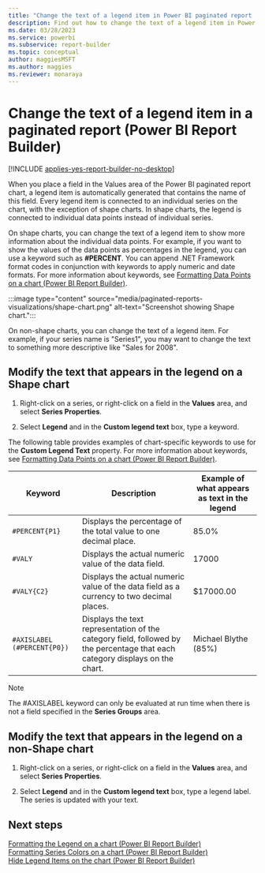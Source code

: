 ```yaml
---
title: "Change the text of a legend item in Power BI paginated report | Microsoft Docs"
description: Find out how to change the text of a legend item in Power BI paginated report to show more information about the individual data points in Power BI Report Builder.
ms.date: 03/28/2023
ms.service: powerbi
ms.subservice: report-builder
ms.topic: conceptual
author: maggiesMSFT
ms.author: maggies
ms.reviewer: monaraya
---
```

# Change the text of a legend item in a paginated report (Power BI Report Builder)

[!INCLUDE [applies-yes-report-builder-no-desktop](../../../includes/applies-yes-report-builder-no-desktop.md)]

When you place a field in the Values area of the Power BI paginated report chart, a legend item is automatically generated that contains the name of this field. Every legend item is connected to an individual series on the chart, with the exception of shape charts. In shape charts, the legend is connected to individual data points instead of individual series.  
  
 On shape charts, you can change the text of a legend item to show more information about the individual data points. For example, if you want to show the values of the data points as percentages in the legend, you can use a keyword such as **#PERCENT**. You can append .NET Framework format codes in conjunction with keywords to apply numeric and date formats. For more information about keywords, see [Formatting Data Points on a chart &#40;Power BI Report Builder&#41;](/sql/reporting-services/report-design/formatting-data-points-on-a-chart-report-builder-and-ssrs).  
  
:::image type="content" source="media/paginated-reports-visualizations/shape-chart.png" alt-text="Screenshot showing Shape chart.":::

 On non-shape charts, you can change the text of a legend item. For example, if your series name is "Series1", you may want to change the text to something more descriptive like "Sales for 2008".  
  
  
## Modify the text that appears in the legend on a Shape chart  
  
1. Right-click on a series, or right-click on a field in the **Values** area, and select **Series Properties**.  
  
1. Select **Legend** and in the **Custom legend text** box, type a keyword.  
  
 The following table provides examples of chart-specific keywords to use for the **Custom Legend Text** property. For more information about keywords, see [Formatting Data Points on a chart &#40;Power BI Report Builder&#41;](/sql/reporting-services/report-design/formatting-data-points-on-a-chart-report-builder-and-ssrs).  
  
|Keyword|Description|Example of what appears as text in the legend|  
|-------------|-----------------|---------------------------------------------------|  
|`#PERCENT{P1}`|Displays the percentage of the total value to one decimal place.|85.0%|  
|`#VALY`|Displays the actual numeric value of the data field.|17000|  
|`#VALY{C2}`|Displays the actual numeric value of the data field as a currency to two decimal places.|$17000.00|  
|`#AXISLABEL (#PERCENT{P0})`|Displays the text representation of the category field, followed by the percentage that each category displays on the chart.|Michael Blythe (85%)|  
  
> [!NOTE]  
>  The #AXISLABEL keyword can only be evaluated at run time when there is not a field specified in the **Series Groups** area.  
  
## Modify the text that appears in the legend on a non-Shape chart  
  
1. Right-click on a series, or right-click on a field in the **Values** area, and select **Series Properties**.  
  
1. Select **Legend** and in the **Custom legend text** box, type a legend label. The series is updated with your text.  
  
## Next steps  
 [Formatting the Legend on a chart &#40;Power BI Report Builder&#41;](chart-legend-formatting-report-builder.md)   
 [Formatting Series Colors on a chart &#40;Power BI Report Builder&#41;](/sql/reporting-services/report-design/formatting-series-colors-on-a-chart-report-builder-and-ssrs)   
 [Hide Legend Items on the chart &#40;Power BI Report Builder&#41;](/sql/reporting-services/report-design/chart-legend-hide-items-report-builder)  
  
